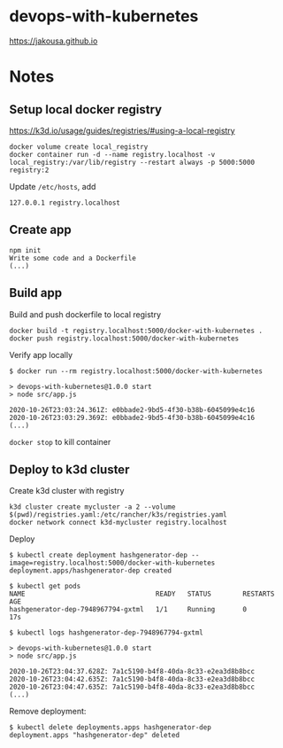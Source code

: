 # devops-with-kubernetes

https://jakousa.github.io

# Notes

## Setup local docker registry

https://k3d.io/usage/guides/registries/#using-a-local-registry

```
docker volume create local_registry
docker container run -d --name registry.localhost -v local_registry:/var/lib/registry --restart always -p 5000:5000 registry:2
```

Update `/etc/hosts`, add

```
127.0.0.1 registry.localhost
```

## Create app

```
npm init
Write some code and a Dockerfile
(...)
```

## Build app

Build and push dockerfile to local registry
```
docker build -t registry.localhost:5000/docker-with-kubernetes .
docker push registry.localhost:5000/docker-with-kubernetes
```

Verify app locally
```
$ docker run --rm registry.localhost:5000/docker-with-kubernetes

> devops-with-kubernetes@1.0.0 start
> node src/app.js

2020-10-26T23:03:24.361Z: e0bbade2-9bd5-4f30-b38b-6045099e4c16
2020-10-26T23:03:29.369Z: e0bbade2-9bd5-4f30-b38b-6045099e4c16
(...)
```
`docker stop` to kill container

## Deploy to k3d cluster

Create k3d cluster with registry
```
k3d cluster create mycluster -a 2 --volume $(pwd)/registries.yaml:/etc/rancher/k3s/registries.yaml
docker network connect k3d-mycluster registry.localhost
```

Deploy
```
$ kubectl create deployment hashgenerator-dep --image=registry.localhost:5000/docker-with-kubernetes
deployment.apps/hashgenerator-dep created

$ kubectl get pods
NAME                                 READY   STATUS        RESTARTS   AGE
hashgenerator-dep-7948967794-gxtml   1/1     Running       0          17s

$ kubectl logs hashgenerator-dep-7948967794-gxtml

> devops-with-kubernetes@1.0.0 start
> node src/app.js

2020-10-26T23:04:37.628Z: 7a1c5190-b4f8-40da-8c33-e2ea3d8b8bcc
2020-10-26T23:04:42.635Z: 7a1c5190-b4f8-40da-8c33-e2ea3d8b8bcc
2020-10-26T23:04:47.635Z: 7a1c5190-b4f8-40da-8c33-e2ea3d8b8bcc
(...)
```

Remove deployment:
```
$ kubectl delete deployments.apps hashgenerator-dep
deployment.apps "hashgenerator-dep" deleted
```
